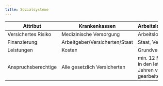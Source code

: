 ```yaml
---
title: Sozialsysteme
---
```


| Attribut            | Krankenkassen                  | Arbeitslosengeld                                             | Rentenversicherung |
| ------------------- | ------------------------------ | ------------------------------------------------------------ | ------------------ |
| Versichertes Risiko | Medizinische Versorgung        | Arbeitslosigkeit                                             |                    |
| Finanzierung        | Arbeitgeber/Versicherten/Staat | Staat, Versicherte                                           |                    |
| Leistungen          | Kosten                         | Grundversorgung                                              |                    |
| Anspruchsberechtige | Alle gesetzlich Versicherten   | min. 12 Monate in den letzten 2 Jahren versichert gearbeitet |                    |
